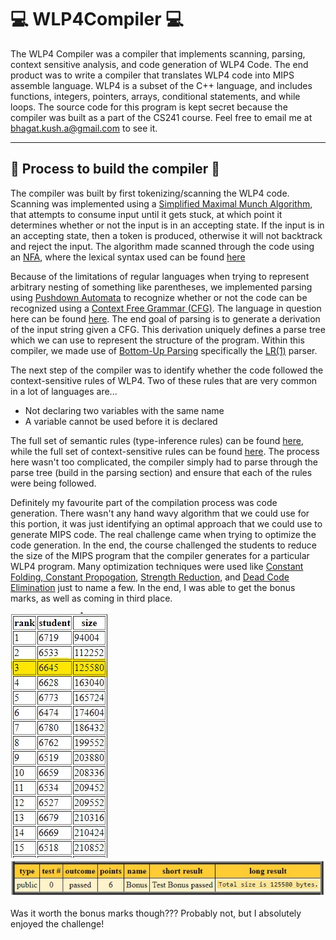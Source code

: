 # 💻 WLP4Compiler 💻
The WLP4 Compiler was a compiler that implements scanning, parsing, context sensitive analysis, and code generation of WLP4 Code. The end product was to write a compiler that translates WLP4 code into MIPS assemble language. WLP4 is a subset of the C++ language, and includes functions, integers, pointers, arrays, conditional statements, and while loops.
The source code for this program is kept secret because the compiler was built as a part of the CS241 course. Feel free to email me at <a href="bhagat.kush.a@gmail.com">bhagat.kush.a@gmail.com</a> to see it.

---
## 🔧 Process to build the compiler 🔧
The compiler was built by first tokenizing/scanning the WLP4 code. Scanning was implemented using a <a href="https://en.wikipedia.org/wiki/Maximal_munch">Simplified Maximal Munch Algorithm</a>, that attempts to consume input until it gets stuck, at which point it determines whether or not the input is in an accepting state. If the input is in an accepting state, then a token is produced, otherwise it will not backtrack and reject the input. The algorithm made scanned through the code using an <a href="https://en.wikipedia.org/wiki/Nondeterministic_finite_automaton">NFA</a>, where the lexical syntax used can be found <a href="https://student.cs.uwaterloo.ca/~cs241/wlp4/WLP4.html">here</a> <!-- A6 P1 -->

Because of the limitations of regular languages when trying to represent arbitrary nesting of something like parentheses, we implemented parsing using <a href="https://en.wikipedia.org/wiki/Pushdown_automaton">Pushdown Automata</a> to recognize whether or not the code can be recognized using a <a href="https://en.wikipedia.org/wiki/Context-free_grammar">Context Free Grammar (CFG)</a>. The language in question here can be found <a href="https://student.cs.uwaterloo.ca/~cs241/wlp4/WLP4.html">here</a>. The end goal of parsing is to generate a derivation of the input string given a CFG. This derivation uniquely defines a parse tree which we can use to represent the structure of the program. Within this compiler, we made use of <a href="https://en.wikipedia.org/wiki/Bottom-up_parsing">Bottom-Up Parsing</a> specifically the <a href="https://en.wikipedia.org/wiki/Canonical_LR_parser">LR(1)</a> parser.

The next step of the compiler was to identify whether the code followed the context-sensitive rules of WLP4. Two of these rules that are very common in a lot of languages are...
- Not declaring two variables with the same name
- A variable cannot be used before it is declared

The full set of semantic rules (type-inference rules) can be found <a href="https://student.cs.uwaterloo.ca/~cs241/wlp4/typerules.pdf">here</a>, while the full set of context-sensitive rules can be found <a href="https://student.cs.uwaterloo.ca/~cs241/wlp4/WLP4.html">here</a>. The process here wasn't too complicated, the compiler simply had to parse through the parse tree (build in the parsing section) and ensure that each of the rules were being followed.

Definitely my favourite part of the compilation process was code generation. There wasn't any hand wavy algorithm that we could use for this portion, it was just identifying an optimal approach that we could use to generate MIPS code. The real challenge came when trying to optimize the code generation. In the end, the course challenged the students to reduce the size of the MIPS program that the compiler generates for a particular WLP4 program. Many optimization techniques were used like <a href="https://en.wikipedia.org/wiki/Constant_folding">Constant Folding, Constant Propogation</a>, <a href="https://en.wikipedia.org/wiki/Strength_reduction">Strength Reduction</a>, and <a href="https://en.wikipedia.org/wiki/Dead_code_elimination">Dead Code Elimination</a> just to name a few. In the end, I was able to get the bonus marks, as well as coming in third place.

![Score Board](images/scoreboard-final.jpg)
![Marmoset](images/proof-final.jpg)

Was it worth the bonus marks though??? Probably not, but I absolutely enjoyed the challenge!
